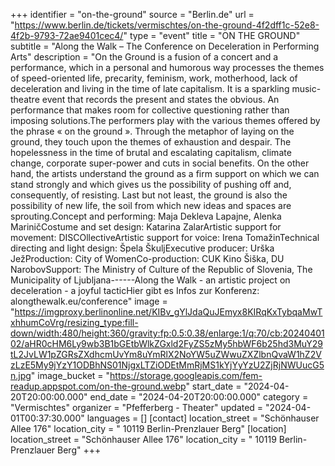 +++
identifier = "on-the-ground"
source = "Berlin.de"
url = "https://www.berlin.de/tickets/vermischtes/on-the-ground-4f2dff1c-52e8-4f2b-9793-72ae9401cec4/"
type = "event"
title = "ON THE GROUND"
subtitle = "Along the Walk – The Conference on Deceleration in Performing Arts"
description = "On the Ground is a fusion of a concert and a performance, which in a personal and humorous way processes the themes of speed-oriented life, precarity, feminism, work, motherhood, lack of deceleration and living in the time of late capitalism. It is a sparkling music-theatre event that records the present and states the obvious. An performance that makes room for collective questioning rather than imposing solutions.The performers play with the various themes offered by the phrase « on the ground ». Through the metaphor of laying on the ground, they touch upon the themes of exhaustion and despair. The hopelessness in the time of brutal and escalating capitalism, climate change, corporate super-power and cuts in social benefits. On the other hand, the artists understand the ground as a firm support on which we can stand strongly and which gives us the possibility of pushing off and, consequently, of resisting. Last but not least, the ground is also the possibility of new life, the soil from which new ideas and spaces are sprouting.Concept and performing: Maja Dekleva Lapajne, Alenka MariničCostume and set design: Katarina ZalarArtistic support for movement: DISCOllectiveArtistic support for voice: Irena TomažinTechnical directing and light design: Špela ŠkuljExecutive producer: Urška JežProduction: City of WomenCo-production: CUK Kino Šiška, DU NarobovSupport: The Ministry of Culture of the Republic of Slovenia, The Municipality of Ljubljana------Along the Walk - an artistic project on deceleration - a joyful tacticHier gibt es Infos zur Konferenz: alongthewalk.eu/conference"
image = "https://imgproxy.berlinonline.net/KIBv_gYlJdaQuJEmyx8KIRqKxTybqaMwTxhhumCoVrg/resizing_type:fill-down/width:480/height:360/gravity:fp:0.5:0.38/enlarge:1/q:70/cb:2024040102/aHR0cHM6Ly9wb3B1bGEtbWlkZGxld2FyZS5zMy5hbWF6b25hd3MuY29tL2JvLW1pZGRsZXdhcmUvYm8uYmRlX2NoYW5uZWwuZXZlbnQvaW1hZ2VzLzE5My9jYzY1ODBhNS01NjgxLTZiODEtMmRjMS1kYjYyYzU2ZjRjNWUucG5n.jpg"
image_bucket = "https://storage.googleapis.com/fem-readup.appspot.com/on-the-ground.webp"
start_date = "2024-04-20T20:00:00.000"
end_date = "2024-04-20T20:00:00.000"
category = "Vermischtes"
organizer = "Pfefferberg - Theater"
updated = "2024-04-01T00:37:30.000"
languages = []
[contact]
location_street = "Schönhauser Allee 176"
location_city = " 10119 Berlin-Prenzlauer Berg"
[location]
location_street = "Schönhauser Allee 176"
location_city = " 10119 Berlin-Prenzlauer Berg"
+++